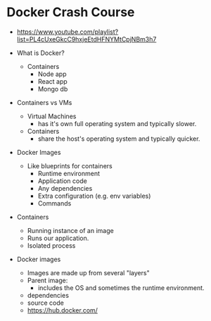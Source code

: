 # Docker Crash Course

- <https://www.youtube.com/playlist?list=PL4cUxeGkcC9hxjeEtdHFNYMtCpjNBm3h7>

* What is Docker?

  - Containers
    - Node app
    - React app
    - Mongo db

* Containers vs VMs

  - Virtual Machines
    - has it's own full operating system and typically slower.
  - Containers
    - share the host's operating system and typically quicker.

* Docker Images

  - Like blueprints for containers
    - Runtime environment
    - Application code
    - Any dependencies
    - Extra configuration (e.g. env variables)
    - Commands

* Containers

  - Running instance of an image
  - Runs our application.
  - Isolated process

* Docker images
  - Images are made up from several "layers"
  * Parent image:
    - includes the OS and sometimes the runtime environment.
  * dependencies
  * source code
  * <https://hub.docker.com/>
